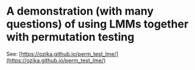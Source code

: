 # A demonstration (with many questions) of using LMMs together with permutation testing
See: [https://ozika.github.io/perm_test_lme/](https://ozika.github.io/perm_test_lme/)
